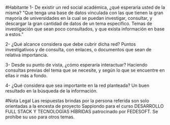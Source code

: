 #Habitante
1- De existir un red social académica, ¿qué esperaría usted de la misma?
"Que tenga una base de datos vinculada con las que tienen la gran mayoría de universidades en la cual se puedan investigar, consultar, y descargar la gran cantidad de datos de un tema especifico.
Temas de investigación que sean poco consultados, y que exista información en base a estos."

2- ¿Qué alcance considera que debe cubrir dicha red?
Puntos investigativos y de consulta, con enlaces, o documentos que sean de relativa importancia.

3- Desde su punto de vista, ¿cómo esperaría interactuar?
Haciendo consultas previas del tema que se necesite, y según lo que se encuentre en ellas ir más a fondo.

4- ¿Qué considera que sea importante en la red planteada?
Un buen resultado en la búsqueda de la información.


#Nota Legal
Las respuestas brindas por la persona referida son solo orientadas a la encesta de proyecto Sappiondo para el curso DESARROLLO FULL STACK Y TECNOLOGÍAS HÍBRIDAS patrocinado por FEDESOFT. Se prohíbe su uso para otros temas.

